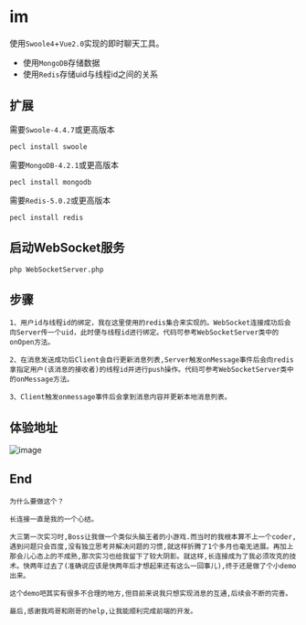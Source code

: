 im
========

使用`Swoole4`+`Vue2.0`实现的即时聊天工具。

* 使用`MongoDB`存储数据
* 使用`Redis`存储uid与线程id之间的关系

   
扩展
---- 
需要`Swoole-4.4.7`或更高版本

    pecl install swoole
   
需要`MongoDB-4.2.1`或更高版本

    pecl install mongodb
    
需要`Redis-5.0.2`或更高版本

    pecl install redis
    
启动WebSocket服务
---- 
    php WebSocketServer.php
    
步骤
---
    1、用户id与线程id的绑定，我在这里使用的redis集合来实现的。WebSocket连接成功后会向Server传一个uid，此时便与线程id进行绑定。代码可参考WebSocketServer类中的onOpen方法。
    
    2、在消息发送成功后Client会自行更新消息列表,Server触发onMessage事件后会向redis拿指定用户(该消息的接收者)的线程id并进行push操作。代码可参考WebSocketServer类中的onMessage方法。
    
    3、Client触发onmessage事件后会拿到消息内容并更新本地消息列表。
    
        
体验地址
---
![image](http://qim.colocust.cn/images/qim.png)

    
End
--- 
    为什么要做这个？
    
    长连接一直是我的一个心结。
    
    大三第一次实习时,Boss让我做一个类似头脑王者的小游戏.而当时的我根本算不上一个coder,遇到问题只会百度,没有独立思考并解决问题的习惯,就这样折腾了1个多月也毫无进展。再加上那会儿心态上的不成熟,那次实习也给我留下了较大阴影。就这样,长连接成为了我必须攻克的技术。快两年过去了(准确说应该是快两年后才想起来还有这么一回事儿),终于还是做了个小demo出来。
    
    这个demo吧其实有很多不合理的地方,但目前来说我只想实现消息的互通,后续会不断的完善。
    
    最后,感谢我鸡哥和刚哥的help,让我能顺利完成前端的开发。
 
    
   
